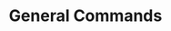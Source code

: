 ---
created: '2025-09-16T15:05:15.643223'
modified: '2025-09-16T15:05:15.643228'
ship_factor: 5
subtype: shortcuts
tags: []
title: General Commands
type: general
version: 1
---